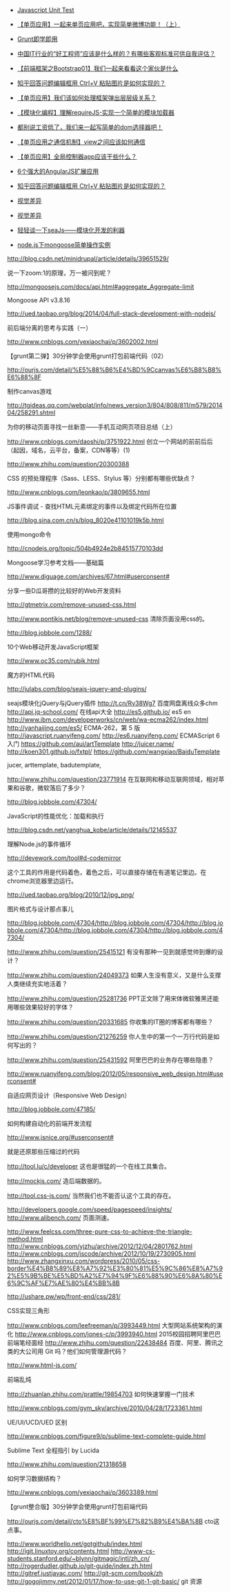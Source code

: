 
- [Javascript Unit Test](http://blog.luozhihua.com/?p=1188)

- [【单页应用】一起来单页应用吧，实现简单微博功能！（上）](http://www.cnblogs.com/yexiaochai/p/3236544.html)

- [Grunt即学即用](http://www.html-js.com/article/1647)

- [中国IT行业的“好工程师”应该是什么样的？有哪些客观标准可供自我评估？](http://www.zhihu.com/question/19560521)

- [【前端框架之Bootstrap01】我们一起来看看这个家伙是什么](http://www.cnblogs.com/yexiaochai/archive/2013/06/04/3116821.html)

- [知乎回答问题编辑框用 Ctrl+V 粘贴图片是如何实现的？](http://www.zhihu.com/question/20893119)

- [【单页应用】我们该如何处理框架弹出层层级关系？](http://www.cnblogs.com/yexiaochai/p/3589837.html )

- [【模块化编程】理解requireJS-实现一个简单的模块加载器](http://www.cnblogs.com/yexiaochai/p/3961291.html )

- [都别说工资低了，我们来一起写简单的dom选择器吧！](http://www.cnblogs.com/yexiaochai/p/3258279.html )

- [【单页应用之通信机制】view之间应该如何通信](http://www.cnblogs.com/yexiaochai/p/3721802.html )

- [【单页应用】全局控制器app应该干些什么？](http://www.cnblogs.com/yexiaochai/p/3764376.html )

- [6个强大的AngularJS扩展应用](http://www.imooc.com/wenda/detail/36480 )

- [知乎回答问题编辑框用 Ctrl+V 粘贴图片是如何实现的？](http://www.zhihu.com/question/20893119 )

- [视觉差异](http://gallery.kissyui.com/layer-anim/doc/guide/index.html)
- [视觉差异](http://gallery.kissyui.com/layer-anim/1.1/demo/index.html )


- [轻轻谈一下seaJs——模块化开发的利器](http://blog.csdn.net/minidrupal/article/details/38963127 )

- [node.js下mongoose简单操作实例](http://blog.csdn.net/jbboy/article/details/37928739 )




http://blog.csdn.net/minidrupal/article/details/39651529/ 

说一下zoom:1的原理，万一被问到呢？

http://mongoosejs.com/docs/api.html#aggregate_Aggregate-limit 

Mongoose API v3.8.16 

http://ued.taobao.org/blog/2014/04/full-stack-development-with-nodejs/ 

前后端分离的思考与实践（一）

http://www.cnblogs.com/yexiaochai/p/3602002.html 

【grunt第二弹】30分钟学会使用grunt打包前端代码（02）

http://ourjs.com/detail/%E5%88%B6%E4%BD%9Ccanvas%E6%B8%B8%E6%88%8F 

制作canvas游戏

http://tgideas.qq.com/webplat/info/news_version3/804/808/811/m579/201404/258291.shtml 

为你的移动页面寻找一丝新意——手机互动网页项目总结（上）

http://www.cnblogs.com/daoshi/p/3751922.html
 创立一个网站的前前后后（起因，域名，云平台，备案，CDN等等）(1)

http://www.zhihu.com/question/20300388 

CSS 的预处理程序（Sass、LESS、Stylus 等）分别都有哪些优缺点？

http://www.cnblogs.com/leonkao/p/3809655.html 

JS事件调试 - 查找HTML元素绑定的事件以及绑定代码所在位置

http://blog.sina.com.cn/s/blog_8020e41101019k5b.html 

 使用mongo命令

http://cnodejs.org/topic/504b4924e2b84515770103dd 

Mongoose学习参考文档——基础篇

http://www.diguage.com/archives/67.html#userconsent#

分享一些D瓜哥攒的比较好的Web开发资料

http://gtmetrix.com/remove-unused-css.html 

http://www.pontikis.net/blog/remove-unused-css
 清除页面没用css的。

http://blog.jobbole.com/1288/ 

10个Web移动开发JavaScript框架

 http://www.oc35.com/rubik.html 

魔方的HTML代码

http://julabs.com/blog/seajs-jquery-and-plugins/ 

seajs模块化jQuery与jQuery插件
 http://t.cn/Rv38Wg7
 百度网盘离线众多chm
 http://api.jq-school.com/
 在线api大全
 http://es5.github.io/
 es5 en
 http://www.ibm.com/developerworks/cn/web/wa-ecma262/index.html
 http://yanhaijing.com/es5/
 ECMA-262，第 5 版
 http://javascript.ruanyifeng.com/
 http://es6.ruanyifeng.com/
 ECMAScript 6入门
 https://github.com/aui/artTemplate
 http://juicer.name/
 http://koen301.github.io/fxtpl/
 https://github.com/wangxiao/BaiduTemplate 

jucer, arttemplate, badutemplate,

http://www.zhihu.com/question/23771914
 在互联网和移动互联网领域，相对苹果和谷歌，微软落后了多少？

http://blog.jobbole.com/47304/ 

JavaScript的性能优化：加载和执行

http://blog.csdn.net/yanghua_kobe/article/details/12145537 

理解Node.js的事件循环

http://devework.com/tool#d-codemirror 

这个工具的作用是代码着色，着色之后，可以直接存储在有道笔记里边。在chrome浏览器里边运行。

http://ued.taobao.org/blog/2010/12/jpg_png/ 

图片格式与设计那点事儿 

 http://blog.jobbole.com/47304/http://blog.jobbole.com/47304/http://blog.jobbole.com/47304/http://blog.jobbole.com/47304/http://blog.jobbole.com/47304/ 

http://www.zhihu.com/question/25415121
 有没有那种一见到就感觉帅到爆的设计？

http://www.zhihu.com/question/24049373
 如果人生没有意义，又是什么支撑人类继续充实地活着？

http://www.zhihu.com/question/25281736
 PPT正文除了用宋体微软雅黑还能用哪些效果较好的字体？

http://www.zhihu.com/question/20331685
 你收集的IT圈的博客都有哪些？

http://www.zhihu.com/question/21276259
 你人生中的第一个一万行代码是如何写出的？

http://www.zhihu.com/question/25431592
 阿里巴巴的业务存在哪些隐患？

http://www.ruanyifeng.com/blog/2012/05/responsive_web_design.html#userconsent#

自适应网页设计（Responsive Web Design）

http://blog.jobbole.com/47185/ 

如何构建自动化的前端开发流程

http://www.jsnice.org/#userconsent#

就是还原那些压缩过的代码

http://tool.lu/c/developer
 这也是很猛的一个在线工具集合。

http://mockjs.com/
 造后端数据的。

http://tool.css-js.com/
 当然我们也不能否认这个工具的存在。

http://developers.google.com/speed/pagespeed/insights/
 http://www.alibench.com/
 页面测速。

http://www.feelcss.com/three-pure-css-to-achieve-the-triangle-method.html
 http://www.cnblogs.com/yjzhu/archive/2012/12/04/2801762.html
 http://www.cnblogs.com/jscode/archive/2012/10/19/2730905.html
 http://www.zhangxinxu.com/wordpress/2010/05/css-border%E4%B8%89%E8%A7%92%E3%80%81%E5%9C%86%E8%A7%92%E5%9B%BE%E5%BD%A2%E7%94%9F%E6%88%90%E6%8A%80%E6%9C%AF%E7%AE%80%E4%BB%8B 

http://ushare.pw/wp/front-end/css/281/ 

CSS实现三角形

http://www.cnblogs.com/leefreeman/p/3993449.html
 大型网站系统架构的演化
 http://www.cnblogs.com/jones-c/p/3993940.html
 2015校园招聘阿里巴巴前端笔经面经
 http://www.zhihu.com/question/22438484
 百度、阿里、腾讯之类的大公司用 Git 吗？他们如何管理源代码？

http://www.html-js.com/ 

前端乱炖

http://zhuanlan.zhihu.com/prattle/19854703
 如何快速掌握一门技术

http://www.cnblogs.com/gym_sky/archive/2010/04/28/1723361.html 

UE/UI/UCD/UED 区别

http://www.cnblogs.com/figure9/p/sublime-text-complete-guide.html 

Sublime Text 全程指引 by Lucida

http://www.zhihu.com/question/21318658 

如何学习数据结构？

http://www.cnblogs.com/yexiaochai/p/3603389.html 

【grunt整合版】30分钟学会使用grunt打包前端代码

http://ourjs.com/detail/cto%E8%BF%99%E7%82%B9%E4%BA%8B
 cto这点事。

http://www.worldhello.net/gotgithub/index.html
http://igit.linuxtoy.org/contents.html
http://www-cs-students.stanford.edu/~blynn/gitmagic/intl/zh_cn/
http://rogerdudler.github.io/git-guide/index.zh.html
http://gitref.justjavac.com/
http://git-scm.com/book/zh
http://gogojimmy.net/2012/01/17/how-to-use-git-1-git-basic/
git 资源
